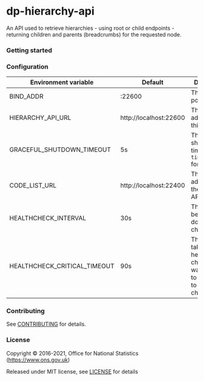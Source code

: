 dp-hierarchy-api
================

An API used to retrieve hierarchies - using root or child endpoints -
returning children and parents (breadcrumbs) for the requested node.

### Getting started

### Configuration

| Environment variable         | Default                                   | Description
| ---------------------------- | ----------------------------------------- | -----------
| BIND_ADDR                    | :22600                                    | The host and port to bind to
| HIERARCHY_API_URL            | http://localhost:22600                    | The external address of this API
| GRACEFUL_SHUTDOWN_TIMEOUT    | 5s                                        | The graceful shutdown timeout (Go `time.Duration` format)
| CODE_LIST_URL                | http://localhost:22400                    | The external address of the Code List API
| HEALTHCHECK_INTERVAL         | 30s                                       | The time between doing health checks
| HEALTHCHECK_CRITICAL_TIMEOUT | 90s                                       | The time taken for the health changes from warning state to critical due to subsystem check failures

### Contributing

See [CONTRIBUTING](CONTRIBUTING.md) for details.

### License

Copyright © 2016-2021, Office for National Statistics (https://www.ons.gov.uk)

Released under MIT license, see [LICENSE](LICENSE.md) for details
